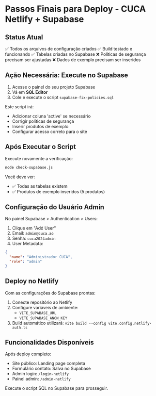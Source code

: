 # Passos Finais para Deploy - CUCA Netlify + Supabase

## Status Atual
✅ Todos os arquivos de configuração criados
✅ Build testado e funcionando
✅ Tabelas criadas no Supabase
❌ Políticas de segurança precisam ser ajustadas
❌ Dados de exemplo precisam ser inseridos

## Ação Necessária: Execute no Supabase

1. Acesse o painel do seu projeto Supabase
2. Vá em **SQL Editor**
3. Cole e execute o script `supabase-fix-policies.sql`

Este script irá:
- Adicionar coluna 'active' se necessário
- Corrigir políticas de segurança
- Inserir produtos de exemplo
- Configurar acesso correto para o site

## Após Executar o Script

Execute novamente a verificação:
```bash
node check-supabase.js
```

Você deve ver:
- ✅ Todas as tabelas existem
- ✅ Produtos de exemplo inseridos (5 produtos)

## Configuração do Usuário Admin

No painel Supabase > Authentication > Users:
1. Clique em "Add User"
2. Email: `admin@cuca.ao`
3. Senha: `cuca2024admin`
4. User Metadata:
```json
{
  "name": "Administrador CUCA",
  "role": "admin"
}
```

## Deploy no Netlify

Com as configurações do Supabase prontas:
1. Conecte repositório ao Netlify
2. Configure variáveis de ambiente:
   - `VITE_SUPABASE_URL`
   - `VITE_SUPABASE_ANON_KEY`
3. Build automático utilizará: `vite build --config vite.config.netlify-auth.ts`

## Funcionalidades Disponíveis

Após deploy completo:
- Site público: Landing page completa
- Formulário contato: Salva no Supabase
- Admin login: `/login-netlify`
- Painel admin: `/admin-netlify`

Execute o script SQL no Supabase para prosseguir.